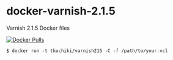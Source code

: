 # docker-varnish-2.1.5
Varnish 2.1.5 Docker files

[![Docker Pulls](https://img.shields.io/docker/pulls/tkuchiki/varnish215.svg?style=for-the-badge)](https://hub.docker.com/r/tkuchiki/varnish215/)

```shell
$ docker run -t tkuchiki/varnish215 -C -f /path/to/your.vcl
```
